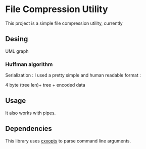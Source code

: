 # File Compression Utility 

This project is a simple file compression utility, currently 

## Desing 
UML graph 

### Huffman algorithm 

Serialization : 
I used a pretty simple and human readable format : 

4 byte (tree len)+ tree + encoded data 

## Usage 


It also works with pipes. 


## Dependencies 
This library uses [cxxopts](https://github.com/jarro2783/cxxopts) to parse command line arguments. 